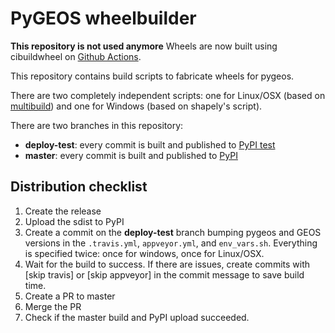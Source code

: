 # PyGEOS wheelbuilder

**This repository is not used anymore**
Wheels are now built using cibuildwheel on [Github Actions](https://github.com/pygeos/pygeos/actions/workflows/release.yml).

This repository contains build scripts to fabricate wheels for pygeos.

There are two completely independent scripts: one for Linux/OSX (based on
[multibuild](https://github.com/matthew-brett/multibuild)) and one for Windows
(based on shapely's script).

There are two branches in this repository:
- **deploy-test**: every commit is built and published to
  [PyPI test](https://test.pypi.org/project/pygeos/)
- **master**: every commit is built and published to
  [PyPI](https://pypi.org/project/pygeos/)

## Distribution checklist
1. Create the release
2. Upload the sdist to PyPI
3. Create a commit on the **deploy-test** branch bumping pygeos and GEOS
   versions in the `.travis.yml`, `appveyor.yml`, and `env_vars.sh`. Everything
   is specified twice: once for windows, once for Linux/OSX.
4. Wait for the build to success. If there are issues, create commits with
   [skip travis] or [skip appveyor] in the commit message to save build time.
5. Create a PR to master
6. Merge the PR
7. Check if the master build and PyPI upload succeeded.
